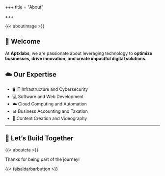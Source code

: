 +++
title = "About"

+++

{{< aboutimage >}}

## 👋 Welcome

At **Aptxlabs**, we are passionate about leveraging technology to **optimize businesses, drive innovation, and create impactful digital solutions**. 

## ☁️ Our Expertise  

- 🖥 IT Infrastructure and Cybersecurity
- 💻 Software and Web Development
- ☁️ Cloud Computing and Automation
- 📊 Business Accounting and Taxation
- 🎥 Content Creation and Videography

---

## 🚀 Let’s Build Together

{{< aboutcta >}}

Thanks for being part of the journey!

{{< faisaldarbarbutton >}}
